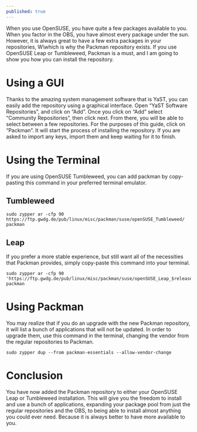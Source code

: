 ```yaml
---
published: true
---
```

When you use OpenSUSE, you have quite a few packages available to you. When you factor in the OBS, you have almost every package under the sun. However, it is always great to have a few extra packages in your repositories, W\which is why the Packman repository exists. If you use OpenSUSE Leap or Tumbleweed, Packman is a must, and I am going to show you how you can install the repository. 

# Using a GUI

Thanks to the amazing system management software that is YaST, you can easily add the repository using a graphical interface. Open “YaST Software Repositories”, and click on “Add”. Once you click on “Add” select “Community Repositories”, then click next. From there, you will be able to select between a few repositories. For the purposes of this guide, click on “Packman”. It will start the process of installing the repository. If you are asked to import any keys, import them and keep waiting for it to finish. 

# Using the Terminal 

If you are using OpenSUSE Tumbleweed, you can add packman by copy-pasting this command in your preferred terminal emulator. 

## Tumbleweed
	sudo zypper ar -cfp 90 https://ftp.gwdg.de/pub/linux/misc/packman/suse/openSUSE_Tumbleweed/ packman

## Leap

If you prefer a more stable experience, but still want all of the necessities that Packman provides, simply copy-paste this command into your terminal. 

	sudo zypper ar -cfp 90 'https://ftp.gwdg.de/pub/linux/misc/packman/suse/openSUSE_Leap_$releasever/' packman

# Using Packman 

You may realize that if you do an upgrade with the new Packman repository, it will list a bunch of applications that will not be updated. In order to upgrade them, use this command in the terminal, changing the vendor from the regular repositories to Packman. 

	sudo zypper dup --from packman-essentials --allow-vendor-change 

# Conclusion 

You have now added the Packman repository to either your OpenSUSE Leap or Tumbleweed installation. This will give you the freedom to install and use a bunch of applications, expanding your package pool from just the regular repositories and the OBS, to being able to install almost anything you could ever need. Because it is always better to have more available to you.
